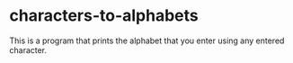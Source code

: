 # characters-to-alphabets
This is a program that prints the alphabet that you enter using any entered character.
